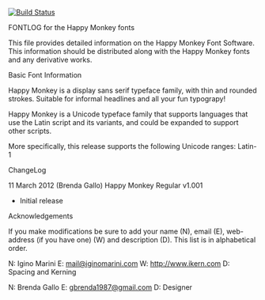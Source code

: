 [![Build Status](https://travis-ci.org/fontdirectory/happymonkey.svg?branch=master)](https://travis-ci.org/fontdirectory/happymonkey)

FONTLOG for the Happy Monkey fonts

This file provides detailed information on the Happy Monkey Font Software.
This information should be distributed along with the Happy Monkey fonts
and any derivative works.

Basic Font Information

Happy Monkey is a display sans serif typeface family, with
thin and rounded strokes. Suitable for informal headlines and
all your fun typograpy!

Happy Monkey is a Unicode typeface family that supports languages that
use the Latin script and its variants, and could be expanded to support other
scripts.

More specifically, this release supports the following Unicode ranges: Latin-1

ChangeLog

11 March 2012 (Brenda Gallo) Happy Monkey Regular v1.001
- Initial release

Acknowledgements

If you make modifications be sure to add your name (N), email (E), web-address
(if you have one) (W) and description (D). This list is in alphabetical order.

N: Igino Marini
E: mail@iginomarini.com
W: http://www.ikern.com
D: Spacing and Kerning

N: Brenda Gallo
E: gbrenda1987@gmail.com
D: Designer
